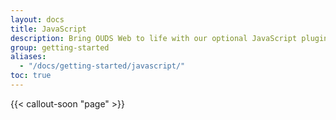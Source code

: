 ```yaml
---
layout: docs
title: JavaScript
description: Bring OUDS Web to life with our optional JavaScript plugins. Learn about each plugin, our data and programmatic API options, and more.
group: getting-started
aliases:
  - "/docs/getting-started/javascript/"
toc: true
---
```


{{< callout-soon "page" >}}
